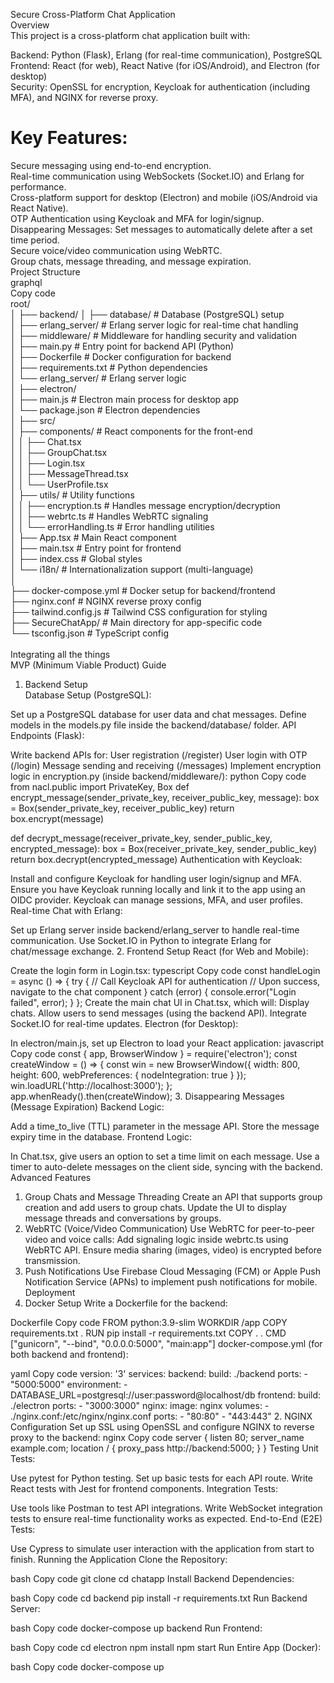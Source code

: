 Secure Cross-Platform Chat Application <br>
Overview <br>
This project is a cross-platform chat application built with: <br>

Backend: Python (Flask), Erlang (for real-time communication), PostgreSQL <br>
Frontend: React (for web), React Native (for iOS/Android), and Electron (for desktop) <br>
Security: OpenSSL for encryption, Keycloak for authentication (including MFA), and NGINX for reverse proxy. <br>
# Key Features:
Secure messaging using end-to-end encryption. <br>
Real-time communication using WebSockets (Socket.IO) and Erlang for performance. <br>
Cross-platform support for desktop (Electron) and mobile (iOS/Android via React Native). <br>
OTP Authentication using Keycloak and MFA for login/signup. <br>
Disappearing Messages: Set messages to automatically delete after a set time period. <br>
Secure voice/video communication using WebRTC. <br>
Group chats, message threading, and message expiration. <br>
Project Structure <br>
graphql <br>
Copy code <br>
root/ <br>
│
├── backend/
│   ├── database/                  # Database (PostgreSQL) setup <br>
│   ├── erlang_server/             # Erlang server logic for real-time chat handling <br>
│   ├── middleware/                # Middleware for handling security and validation <br>
│   ├── main.py                    # Entry point for backend API (Python) <br>
│   ├── Dockerfile                 # Docker configuration for backend <br>
│   ├── requirements.txt           # Python dependencies <br>
│   └── erlang_server/             # Erlang server logic <br>
│
├── electron/ <br>
│   ├── main.js                    # Electron main process for desktop app <br>
│   └── package.json               # Electron dependencies <br>
│
├── src/ <br>
│   ├── components/                # React components for the front-end <br>
│   │   ├── Chat.tsx <br>
│   │   ├── GroupChat.tsx <br>
│   │   ├── Login.tsx <br>
│   │   ├── MessageThread.tsx <br>
│   │   └── UserProfile.tsx <br>
│   ├── utils/                     # Utility functions <br>
│   │   ├── encryption.ts          # Handles message encryption/decryption <br>
│   │   ├── webrtc.ts              # Handles WebRTC signaling <br>
│   │   └── errorHandling.ts       # Error handling utilities <br>
│   ├── App.tsx                    # Main React component <br>
│   ├── main.tsx                   # Entry point for frontend <br>
│   ├── index.css                  # Global styles <br>
│   └── i18n/                      # Internationalization support (multi-language) <br>
│ <br>
├── docker-compose.yml              # Docker setup for backend/frontend <br>
├── nginx.conf                      # NGINX reverse proxy config <br>
├── tailwind.config.js              # Tailwind CSS configuration for styling <br>
├── SecureChatApp/                  # Main directory for app-specific code <br>
└── tsconfig.json                   # TypeScript config <br>
<br>
Integrating all the things <br>
MVP (Minimum Viable Product) Guide <br>
1. Backend Setup <br>
Database Setup (PostgreSQL): <br>

Set up a PostgreSQL database for user data and chat messages.
Define models in the models.py file inside the backend/database/ folder.
API Endpoints (Flask):

Write backend APIs for:
User registration (/register)
User login with OTP (/login)
Message sending and receiving (/messages)
Implement encryption logic in encryption.py (inside backend/middleware/):
python
Copy code
from nacl.public import PrivateKey, Box
def encrypt_message(sender_private_key, receiver_public_key, message):
    box = Box(sender_private_key, receiver_public_key)
    return box.encrypt(message)

def decrypt_message(receiver_private_key, sender_public_key, encrypted_message):
    box = Box(receiver_private_key, sender_public_key)
    return box.decrypt(encrypted_message)
Authentication with Keycloak:

Install and configure Keycloak for handling user login/signup and MFA.
Ensure you have Keycloak running locally and link it to the app using an OIDC provider.
Keycloak can manage sessions, MFA, and user profiles.
Real-time Chat with Erlang:

Set up Erlang server inside backend/erlang_server to handle real-time communication.
Use Socket.IO in Python to integrate Erlang for chat/message exchange.
2. Frontend Setup
React (for Web and Mobile):

Create the login form in Login.tsx:
typescript
Copy code
const handleLogin = async () => {
    try {
        // Call Keycloak API for authentication
        // Upon success, navigate to the chat component
    } catch (error) {
        console.error("Login failed", error);
    }
};
Create the main chat UI in Chat.tsx, which will:
Display chats.
Allow users to send messages (using the backend API).
Integrate Socket.IO for real-time updates.
Electron (for Desktop):

In electron/main.js, set up Electron to load your React application:
javascript
Copy code
const { app, BrowserWindow } = require('electron');
const createWindow = () => {
    const win = new BrowserWindow({
        width: 800,
        height: 600,
        webPreferences: {
            nodeIntegration: true
        }
    });
    win.loadURL('http://localhost:3000');
};
app.whenReady().then(createWindow);
3. Disappearing Messages (Message Expiration)
Backend Logic:

Add a time_to_live (TTL) parameter in the message API.
Store the message expiry time in the database.
Frontend Logic:

In Chat.tsx, give users an option to set a time limit on each message.
Use a timer to auto-delete messages on the client side, syncing with the backend.
Advanced Features
1. Group Chats and Message Threading
Create an API that supports group creation and add users to group chats.
Update the UI to display message threads and conversations by groups.
2. WebRTC (Voice/Video Communication)
Use WebRTC for peer-to-peer video and voice calls:
Add signaling logic inside webrtc.ts using WebRTC API.
Ensure media sharing (images, video) is encrypted before transmission.
3. Push Notifications
Use Firebase Cloud Messaging (FCM) or Apple Push Notification Service (APNs) to implement push notifications for mobile.
Deployment
1. Docker Setup
Write a Dockerfile for the backend:

Dockerfile
Copy code
FROM python:3.9-slim
WORKDIR /app
COPY requirements.txt .
RUN pip install -r requirements.txt
COPY . .
CMD ["gunicorn", "--bind", "0.0.0.0:5000", "main:app"]
docker-compose.yml (for both backend and frontend):

yaml
Copy code
version: '3'
services:
  backend:
    build: ./backend
    ports:
      - "5000:5000"
    environment:
      - DATABASE_URL=postgresql://user:password@localhost/db
  frontend:
    build: ./electron
    ports:
      - "3000:3000"
  nginx:
    image: nginx
    volumes:
      - ./nginx.conf:/etc/nginx/nginx.conf
    ports:
      - "80:80"
      - "443:443"
2. NGINX Configuration
Set up SSL using OpenSSL and configure NGINX to reverse proxy to the backend:
nginx
Copy code
server {
    listen 80;
    server_name example.com;
    location / {
        proxy_pass http://backend:5000;
    }
}
Testing
Unit Tests:

Use pytest for Python testing.
Set up basic tests for each API route.
Write React tests with Jest for frontend components.
Integration Tests:

Use tools like Postman to test API integrations.
Write WebSocket integration tests to ensure real-time functionality works as expected.
End-to-End (E2E) Tests:

Use Cypress to simulate user interaction with the application from start to finish.
Running the Application
Clone the Repository:

bash
Copy code
git clone <repo-url>
cd chatapp
Install Backend Dependencies:

bash
Copy code
cd backend
pip install -r requirements.txt
Run Backend Server:

bash
Copy code
docker-compose up backend
Run Frontend:

bash
Copy code
cd electron
npm install
npm start
Run Entire App (Docker):

bash
Copy code
docker-compose up

